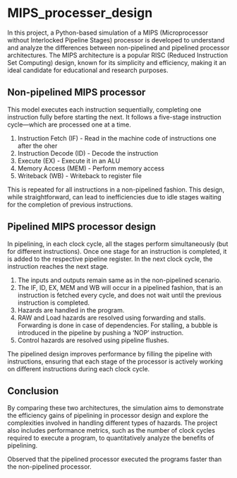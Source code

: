 # MIPS_processer_design

In this project, a Python-based simulation of a MIPS (Microprocessor without Interlocked Pipeline Stages) processor is developed to understand and analyze the differences between non-pipelined and pipelined processor architectures. The MIPS architecture is a popular RISC (Reduced Instruction Set Computing) design, known for its simplicity and efficiency, making it an ideal candidate for educational and research purposes.


## Non-pipelined MIPS processor

This model executes each instruction sequentially, completing one instruction fully before starting the next. It follows a five-stage instruction cycle—which are processed one at a time. 

1. Instruction Fetch (IF) - Read in the machine code of instructions one after the oher
2. Instruction Decode (ID) - Decode the instruction
3. Execute (EX) - Execute it in an ALU
4. Memory Access (MEM) - Perform memory access 
5. Writeback (WB) - Writeback to register file 

This is repeated for all instructions in a non-pipelined fashion. This design, while straightforward, can lead to inefficiencies due to idle stages waiting for the completion of previous instructions.

## Pipelined MIPS processor design 

In pipelining, in each clock cycle, all the stages perform simultaneously (but for different instructions). Once one stage for an instruction is completed, it is added to the respective pipeline register. In the next clock cycle, the instruction reaches the next stage.

1. The inputs and outputs remain same as in the non-pipelined scenario.
2. The IF, ID, EX, MEM and WB will occur in a pipelined fashion, that is an instruction is fetched every cycle, and does not wait until the previous instruction is completed.
4. Hazards are handled in the program.
5. RAW and Load hazards are resolved using forwarding and stalls. Forwarding is done in case of dependencies. For stalling, a bubble is introduced in the pipeline by pushing a ‘NOP’ instruction.
6. Control hazards are resolved using pipeline flushes. 

The pipelined design improves performance by filling the pipeline with instructions, ensuring that each stage of the processor is actively working on different instructions during each clock cycle. 

## Conclusion

By comparing these two architectures, the simulation aims to demonstrate the efficiency gains of pipelining in processor design and explore the complexities involved in handling different types of hazards. The project also includes performance metrics, such as the number of clock cycles required to execute a program, to quantitatively analyze the benefits of pipelining.

Observed that the pipelined processor executed the programs faster than the non-pipelined processor.